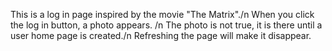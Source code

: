 This is a log in page inspired by the movie "The Matrix"./n
When you click the log in button, a photo appears. /n
The photo is not true, it is there until a user home page is created./n
Refreshing the page will make it disappear. 
